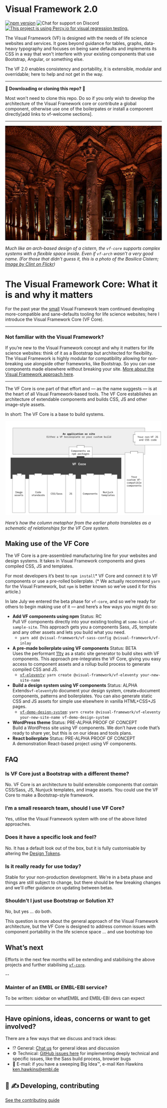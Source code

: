 # Visual Framework 2.0

[![npm version](https://badge.fury.io/js/%40visual-framework%2Fvf-core.svg)](https://badge.fury.io/js/%40visual-framework%2Fvf-core) ![Chat for support on Discord](https://discordapp.com/api/guilds/596668639004983296/widget.png?style=shield) [![This project is using Percy.io for visual regression testing.](https://percy.io/static/images/percy-badge.svg)](https://percy.io/EMBL/EMBL-Visual-Framework)

The Visual Framework (VF) is designed with the needs of life science websites and services. It goes beyond guidance for tables, graphs, data-heavy typography and focuses on being sane defaults and implements its CSS in a way that won't interfere with your existing components that use Bootstrap, Angular, or something else.

The VF 2.0 enables consistency and portability, it is extensible, modular and overridable; here to help and not get in the way.

---

**👋 Downloading or cloning this repo? 🛑**

Most won't need to clone this repo. Do so if you only wish to develop the architecture of the Visual Framework core or contribute a global component, otherwise use one of the boilerpates or install a component directly[add links to vf-welcome sections].

---

<img src="README/intro_image.jpg" alt="Image of columns representing a metaphor for the VF Core" />

*Much like an arch-based design of a cistern, the `vf-core` supports complex systems with a flexible space inside. Even if `vf-arch` wasn’t a very good name. (For those that didn’t guess it, this is a photo of the Basilica Cistern; [Image by Clint on Flickr](https://www.flickr.com/photos/amberandclint/4086669134/in/photolist-7e8fmE-nGAs7L-5ANpRm-bbDtk2-8fW4a-eZi5N3-5RRtw5-3KvouK-6K6fLC-48S7Tv-m1BVz9-77ZEvU-58GPp8-6ygYZw-5ANs87-5ANp2Q-48S9K6-gr8bps-evst93-7Vyo1U-evpjTg-e1EWNm-dUwmxf-q4ZFUa-auYW6V-7fFJXo-bstDTF-euKd7K-e9LAh3-5zSVSn-evpkb8-dtp995-5k2ATs-aj5HWY-8jbFnQ-MGp6W-57mU2S-bAKj6C-djW5iW-HVYU44-buCcrw-e6JLkQ-djW4bp-7DHGCa-av2Auo-28gPqDR-ea68SD-48S8hT-btjZH8-48W95A/))*

# The Visual Framework Core: What it is and why it matters

For the past year the [small](https://github.com/visual-framework/vf-core/people?affiliation=ALL) Visual Framework team continued developing more-compatible and sane-defaults tooling for life science websites; here I introduce the Visual Framework Core (VF Core).

---

### Not familiar with the Visual Framework?

If you’re new to the Visual Framework concept and why it matters for life science websites: think of it as a Bootstrap but architected for flexibility. The Visual Framework is highly modular for compatibility allowing for non-breaking use alongside other frameworks, like Bootstrap. So you can use components made elsewhere without breaking your site. [More about the Visual Framework approach here](https://blogs.embl.org/communications/2018/09/12/faster-scientific-websites-through-reusability/).

---

The VF Core is one part of that effort and — as the name suggests — is at the heart of all Visual Framework-based tools. The VF Core establishes an architecture of extendable components and builds CSS, JS and other image-style assets.

In short: The VF Core is a base to build systems.

<img src="README/diagram.svg" alt="Schematic of VF Core" />

*Here’s how the column metaphor from the earlier photo translates as a schematic of relationships for the VF Core system.*

## Making use of the VF Core

The VF Core is a pre-assembled manufacturing line for your websites and design systems. It takes in Visual Framework components and gives compiled CSS, JS and templates.

For most developers it’s best to `npm install`* VF Core and connect it to VF components or use a pre-rolled boilerplate. (* We actually recommend `yarn` for the Visual Framework, but `npm` is better known so we’ve used it for this article.)

In late July we entered the beta phase for `vf-core`, and so we’re ready for others to begin making use of it — and here’s a few ways you might do so:

- **Add VF components using npm** Status: RC<br/>
  Pull VF components directly into your existing tooling at `some-kind-of-sample-site`. This approach gets you a components Sass, JS, template and any other assets and lets you build what you need.
  -  `yarn add @visual-framework/vf-sass-config @visual-framework/vf-inlay`
- **A pre-made boilerplate using VF components** Status: BETA<br/>
  Uses the performant [11ty](#link) as a static site generator to build sites with VF components. This approach pre-integrates the VF Core, giving you easy access to component assets and a rollup build process to generate compiled CSS and JS.
  -  [`vf-eleventy`](https://github.com/visual-framework/vf-eleventy): `yarn create @visual-framework/vf-eleventy your-new-site-name`
- **Build a design system using VF components** Status: ALPHA<br/>
  Extends`vf-eleventy`to document your design system, create+document components, patterns and boilerplates. You can also generate static CSS and JS assets for simple use elsewhere in vanilla HTML+CSS+JS pages.
  -  [`vf-demo-design-system`](https://github.com/visual-framework/vf-demo-design-system): `yarn create @visual-framework/vf-eleventy your-new-site-name vf-demo-design-system`
- **WordPress theme** Status: PRE-ALPHA PROOF OF CONCEPT<br/>
  Build a WordPress site using VF components. We don’t have code that’s ready to share yer, but this is on our ideas and tools plans.
- **React boilerplate** Status: PRE-ALPHA PROOF OF CONCEPT<br/>
  A demonstration React-based project using VF components.

## FAQ

### Is VF Core just a Bootstrap with a different theme?

No. VF Core is an architecture to build extensible components that contain CSS/Sass, JS, Nunjuck templates, and image assets. You could use the VF Core to make a Bootstrap-style framework.   

### I’m a small research team, should I use VF Core?

Yes, utilise the Visual Framework system with one of the above listed approaches.

### Does it have a specific look and feel?

No. It has a default look out of the box, but it is fully customisable by altering the [Design Tokens](https://github.com/visual-framework/vf-core/tree/develop/components/vf-design-tokens/src).

### Is it really ready for use today?

Stable for your non-production development. We're in a beta phase and things are still subject to change, but there should be few breaking changes and we'll offer guidance on updating between betas. 

### Shouldn’t I just use Bootstrap or Solution X?

No, but yes … do both.

This question is more about the general approach of the Visual Framework architecture, but the VF Core is designed to address common issues with component portability in the life science space …
and use bootstrap too

## What’s next

Efforts in the next few months will be extending and stabilising the above projects and further stabilising [`vf-core`](#link-to-beta.2-issues).

--

### Mainter of an EMBL or EMBL-EBI service?

To be written: sidebar on whatEMBL and EMBL-EBI devs can expect

---

## Have opinions, ideas, concerns or want to get involved? 

There are a few ways that we discuss and track ideas:

- ⁉ General: [Chat us](https://discord.gg/XHAvkUX) for general ideas and discussion
- ⚙️ Technical: [GitHub issues here](https://github.com/visual-framework/vf-core/issues) for implementing deeply technical and specific issues, like the Sass build process, browser bugs
- 🏢 E-mail: if you have a sweeping Big Idea™️, e-mail Ken Hawkins <ken.hawkins@embl.de>

## 🚧 ✍ Developing, contributing

<a id="get-started"></a> [See the contributing guide](https://visual-framework.github.io/vf-welcome/documentation/#getting-started)


